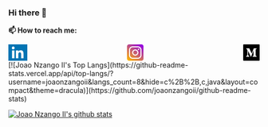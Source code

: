 ### Hi there 👋

**📫 How to reach me:**

<div style="display: flex;flex-direction: row;justify-content: space-between;">
<img height="33px" src="img/linkedin.jpg" alt="LinkedIn"/>
<img height="33px" src="img/instagram.png" alt="Twitter"/>
<img height="33px" src="img/medium.png" alt="Medium"/>
</div>
[![Joao Nzango II's Top Langs](https://github-readme-stats.vercel.app/api/top-langs/?username=joaonzangoii&langs_count=8&hide=c%2B%2B,c,java&layout=compact&theme=dracula)](https://github.com/joaonzangoii/github-readme-stats)

[![Joao Nzango II's github stats](https://github-readme-stats.vercel.app/api?username=joaonzangoii&count_private=true&show_icons=true&theme=dracula)](https://github.com/joaonzangoii/github-readme-stats)


<!--
**joaonzangoII/joaonzangoii** is a ✨ _special_ ✨ repository because its `README.md` (this file) appears on your GitHub profile.

Here are some ideas to get you started:

- 🔭 I’m currently working on ...
- 🌱 I’m currently learning ...
- 👯 I’m looking to collaborate on ...
- 🤔 I’m looking for help with ...
- 💬 Ask me about ...
- 📫 How to reach me: ...
- 😄 Pronouns: ...
- ⚡ Fun fact: ...
-->
